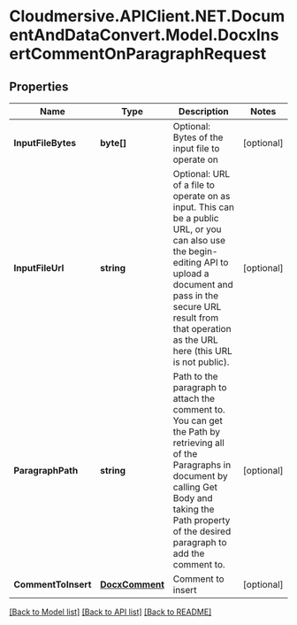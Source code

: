 # Cloudmersive.APIClient.NET.DocumentAndDataConvert.Model.DocxInsertCommentOnParagraphRequest
## Properties

Name | Type | Description | Notes
------------ | ------------- | ------------- | -------------
**InputFileBytes** | **byte[]** | Optional: Bytes of the input file to operate on | [optional] 
**InputFileUrl** | **string** | Optional: URL of a file to operate on as input.  This can be a public URL, or you can also use the begin-editing API to upload a document and pass in the secure URL result from that operation as the URL here (this URL is not public). | [optional] 
**ParagraphPath** | **string** | Path to the paragraph to attach the comment to.  You can get the Path by retrieving all of the Paragraphs in document by calling Get Body and taking the Path property of the desired paragraph to add the comment to. | [optional] 
**CommentToInsert** | [**DocxComment**](DocxComment.md) | Comment to insert | [optional] 

[[Back to Model list]](../README.md#documentation-for-models) [[Back to API list]](../README.md#documentation-for-api-endpoints) [[Back to README]](../README.md)

